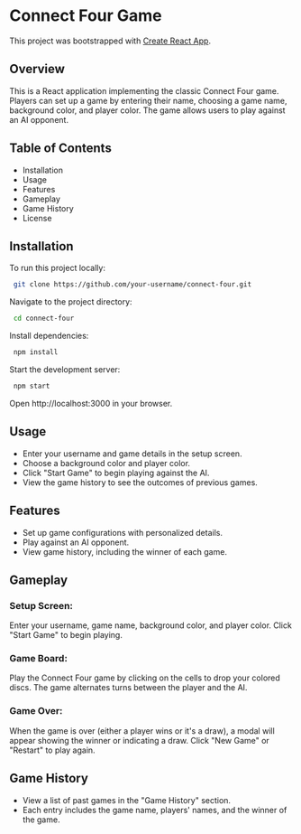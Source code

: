 # Connect Four Game


This project was bootstrapped with [Create React App](https://github.com/facebook/create-react-app).

## Overview
This is a React application implementing the classic Connect Four game. Players can set up a game by entering their name, choosing a game name, background color, and player color. The game allows users to play against an AI opponent.


## Table of Contents

- Installation
- Usage
- Features
- Gameplay
- Game History
- License

## Installation

To run this project locally:

```bash
 git clone https://github.com/your-username/connect-four.git
```

Navigate to the project directory:

```bash
 cd connect-four
```
Install dependencies:

```bash
 npm install
```
Start the development server:

```bash
 npm start
```

Open http://localhost:3000 in your browser.


## Usage
- Enter your username and game details in the setup screen.
- Choose a background color and player color.
- Click "Start Game" to begin playing against the AI.
- View the game history to see the outcomes of previous games.


## Features
- Set up game configurations with personalized details.
- Play against an AI opponent.
- View game history, including the winner of each game.

## Gameplay
### Setup Screen:
 Enter your username, game name, background color, and player color. Click "Start Game" to begin playing.
### Game Board:
  Play the Connect Four game by clicking on the cells to drop your colored discs. The game alternates turns between the player and the AI.
### Game Over: 
  When the game is over (either a player wins or it's a draw), a modal will appear showing the winner or indicating a draw. Click "New Game" or "Restart" to play again.

  ## Game History
- View a list of past games in the "Game History" section.
- Each entry includes the game name, players' names, and the winner of the game.
